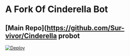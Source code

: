 # A Fork Of Cinderella Bot
## [Main Repo](https://github.com/Sur-vivor/Cinderella probot
[![Deploy](https://www.herokucdn.com/deploy/button.svg)](https://heroku.com/deploy?template=https://github.com/bot-support/Mia-Khalifa-Bot.git)
